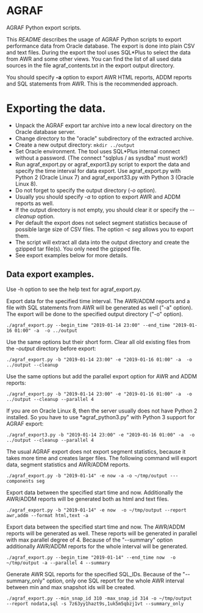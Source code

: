 # AGRAF
AGRAF Python export scripts.

This *README* describes the usage of AGRAF Python scripts to export performance data from Oracle database. The export is done into plain CSV and text files. During the export the tool uses SQL*Plus to select the data from AWR and some other views. You can find the list of all used data sources in the file agraf_contents.txt in the export output directory.  

You should specify **-a** option to export AWR HTML reports,  ADDM reports and SQL statements from AWR. This is the recommended approach.

# Exporting the data. ##

* Unpack the AGRAF export tar archive into a new local directory on the Oracle database server.
* Change directory to the "oracle" subdirectory of the extracted archive.
* Create a new output directory: `mkdir ../output`
* Set Oracle environment. The tool uses SQL*Plus internal connect without a password. (The connect "sqlplus / as sysdba" must work!)
* Run agraf_export.py or agraf_export3.py script to export the data and specify the time interval for data export. Use agraf_export.py with Python 2
(Oracle Linux 7) and agraf_export33.py with Python 3 (Oracle Linux 8). 
* Do not forget to specify the output directory (*\-o* option).
* Usually you should specify *\-a* to option to export AWR and ADDM reports as well. 
* If the output directory is not empty, you should clear it or specify the *--cleanup* option.
* Per default the export does not select segment statistics because of possible large size of CSV files. The option *\-c seg* allows you to export them.
* The script will extract all data into the output directory and create the gzipped tar file(s). You only need the gzipped file.
* See export examples below for more details.

## Data export examples. ##

Use -h option to see the help text for agraf_export.py.

Export data for the specified time interval. The AWR/ADDM reports and a file with SQL statements from AWR will be generated as well ("-a" option). The export will be done to the specified output directory ("-o" option).

    ./agraf_export.py --begin_time "2019-01-14 23:00" --end_time "2019-01-16 01:00" -a  -o ../output

Use the same options but their short form. Clear all old existing files from the *-output* directory before export:  

    ./agraf_export.py -b "2019-01-14 23:00" -e "2019-01-16 01:00" -a  -o ../output --cleanup

Use the same options but add the parallel export option for AWR and ADDM reports:  

    ./agraf_export.py -b "2019-01-14 23:00" -e "2019-01-16 01:00" -a  -o ../output --cleanup --parallel 4

If you are on Oracle Linux 8, then the server usually does not have Python 2
installed. So you have to use *agraf_python3.py" with Python 3 support for AGRAF export:

    ./agraf_export3.py -b "2019-01-14 23:00" -e "2019-01-16 01:00" -a  -o ../output --cleanup --parallel 4

The usual AGRAF export does not export segment statistics, because it takes more time and creates larger files. The following command will export data, segment statistics and AWR/ADDM reports.

    ./agraf_export.py -b "2019-01-14" -e now -a -o ~/tmp/output ---components seg

Export data between the specified start time and now. Additionally the AWR/ADDM reports will be generated both as html and text files.

    ./agraf_export.py -b "2019-01-14" -e now  -o ~/tmp/output --report awr,addm --format html,text -a

Export data between the specified start time and now. The AWR/ADDM reports will be generated as well. These reports will be generated in parallel with max parallel degree of 4. Because of the "--summary" option additionally AWR/ADDM reports for the whole interval will be generated.

    ./agraf_export.py --begin_time "2019-01-14" --end_time now  -o ~/tmp/output -a --parallel 4 --summary

Generate AWR SQL reports for the specified SQL_IDs. Because of the "--summary_only" option, only one SQL report for the whole AWR interval between min and max snapshot ids will be created.

    ./agraf_export.py --min_snap_id 310 -max_snap_id 314 -o ~/tmp/output  --report nodata,sql -s 7z63yy1hazt9s,1uk5m5qbzj1vt --summary_only

